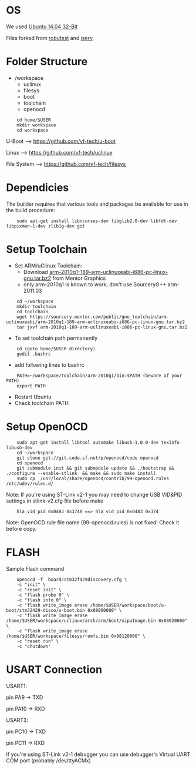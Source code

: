 OS
=========
We used [Ubuntu 14.04 32-Bit](http://releases.ubuntu.com/14.04/ubuntu-14.04.5-desktop-i386.iso)

Files forked from [robutest](https://github.com/robutest) and [jserv](https://github.com/jserv)

Folder Structure
=========
* /workspace
  - uclinux
  - filesys
  - boot
  - toolchain
  - openocd

```
	cd home/$USER
	mkdir workspace
	cd workspace
```

U-Boot --> https://github.com/vf-tech/u-boot

Linux --> https://github.com/vf-tech/uclinux

File System --> https://github.com/vf-tech/filesys

Dependicies
=========
The builder requires that various tools and packages be available for use in
the build procedure:
```
	sudo apt-get install libncurses-dev libglib2.0-dev libfdt-dev libpixman-1-dev zlib1g-dev git
```
Setup Toolchain
=========
* Set ARM/uClinux Toolchain:
  - Download [arm-2010q1-189-arm-uclinuxeabi-i686-pc-linux-gnu.tar.bz2](https://sourcery.mentor.com/public/gnu_toolchain/arm-uclinuxeabi/arm-2010q1-189-arm-uclinuxeabi-i686-pc-linux-gnu.tar.bz2) from Mentor Graphics
  - only arm-2010q1 is known to work; don't use SourceryG++ arm-2011.03
```
	cd ~/workspace
	mkdir toolchain
	cd toolchain
	wget https://sourcery.mentor.com/public/gnu_toolchain/arm-uclinuxeabi/arm-2010q1-189-arm-uclinuxeabi-i686-pc-linux-gnu.tar.bz2
	tar jxvf arm-2010q1-189-arm-uclinuxeabi-i686-pc-linux-gnu.tar.bz2
```
* To set toolchain path permanently
```
	cd (goto home/$USER directory)
	gedit .bashrc
```
* add following lines to bashrc
```
	PATH=~/workspace/toolchain/arm-2010q1/bin:$PATH (beware of your PATH)
	export PATH
```
* Restart Ubuntu
* Check toolchain PATH

Setup OpenOCD
=========
```
	sudo apt-get install libtool automake libusb-1.0.0-dev texinfo libusb-dev
	cd ~/workspace
	git clone git://git.code.sf.net/p/openocd/code openocd
	cd openocd
	git submodule init && git submodule update && ./bootstrap && ./configure --enable-stlink  && make && sudo make install	
	sudo cp  /usr/local/share/openocd/contrib/99-openocd.rules /etc/udev/rules.d/
```
Note: If you're using ST-Link v2-1 you may need to change USB VID&PID settings in stlink-v2.cfg file before make
```
	hla_vid_pid 0x0483 0x3748 ==> hla_vid_pid 0x0483 0x374
```
Note: OpenOCD rule file name (99-openocd.rules) is not fixed! Check it before copy.

FLASH
=========	
Sample Flash command
```	
	openocd -f  board/stm32f429discovery.cfg \
	-c "init" \
	-c "reset init" \
	-c "flash probe 0" \
	-c "flash info 0" \
	-c "flash write_image erase /home/$USER/workspace/boot/u-boot/stm32429-disco/u-boot.bin 0x08000000" \
	-c "flash write_image erase /home/$USER/workspace/uclinux/arch/arm/boot/xipuImage.bin 0x08020000" \
	-c "flash write_image erase /home/$USER/workspace/filesys/romfs.bin 0x08120000" \
	-c "reset run" \
	-c "shutdown"
```
USART Connection	
=========

USART1:

pin PA9 -> TXD

pin PA10 -> RXD

USART3:

pin PC10 -> TXD

pin PC11 -> RXD

If you're using ST-Link v2-1 debugger you can use debugger's Virtual UART COM port (probably /dev/ttyACMx)
